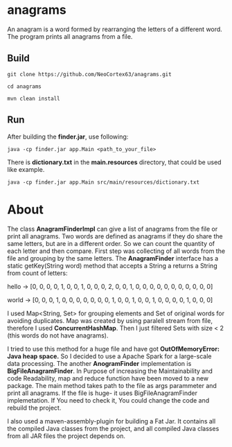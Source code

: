 # anagrams
An anagram is a word formed by rearranging the letters of a different word.
The program prints all anagrams from a file.

## Build

```
git clone https://github.com/NeoCortex63/anagrams.git
```
```
cd anagrams
```
```
mvn clean install
```

## Run

After building the **finder.jar**, use following:

```
java -cp finder.jar app.Main <path_to_your_file>
```
There is **dictionary.txt** in the **main.resources** directory, that could be used like example.

```
java -cp finder.jar app.Main src/main/resources/dictionary.txt
```
# About

The class **AnagramFinderImpl** can give a list of anagrams from the file or print all anagrams.
Two words are defined as anagrams if they do share the same letters, but are in a different order. So we can count the quantity of each letter and then compare. First step was collecting of all words from the file and grouping by the same letters.
The **AnagramFinder** interface has a static getKey(String word) method that accepts a String a returns a String from count of letters:

hello -> [0, 0, 0, 0, 1, 0, 0, 1, 0, 0, 0, 2, 0, 0, 1, 0, 0, 0, 0, 0, 0, 0, 0, 0, 0, 0]

world -> [0, 0, 0, 1, 0, 0, 0, 0, 0, 0, 0, 1, 0, 0, 1, 0, 0, 1, 0, 0, 0, 0, 1, 0, 0, 0]

I used Map<String, Set<String>> for grouping elements and Set of original words for avoiding duplicates. Map was created by using paralell stream from file, therefore I used **ConcurrentHashMap**. Then I just filtered Sets with
size < 2 (this words do not have anagrams).

I tried to use this method for a huge file and have got **OutOfMemoryError: Java heap space.**
So I decided to use a Apache Spark for a large-scale data processing. The another **AnogramFinder** implementation is **BigFileAnagramFinder**. In Purpose of increasing the Maintainability and code Readability, map and reduce function have been moved to a new package.
The main method takes path to the file as args parammeter and print all anagrams. If the file is huge- it uses BigFileAnagramFinder implemetation. If You need to check it, You could change the code and rebuild the project.


I also used a maven-assembly-plugin for building a Fat Jar. It contains all the compiled Java classes from the project, and all compiled Java classes from all JAR files the project depends on. 
